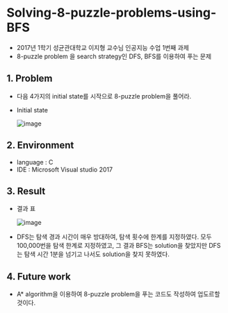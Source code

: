 # Solving-8-puzzle-problems-using-BFS
 - 2017년 1학기 성균관대학교 이지형 교수님 인공지능 수업 1번째 과제
 - 8-puzzle problem 을 search strategy인 DFS, BFS를 이용하여 푸는 문제

## 1. Problem
 - 다음 4가지의 initial state를 시작으로 8-puzzle problem을 풀어라.
 - Initial state
 
   ![image](https://user-images.githubusercontent.com/26705935/40484585-0efdf7c0-5f97-11e8-9265-80ac5a421b89.png)
   
## 2. Environment
 - language : C
 - IDE : Microsoft Visual studio 2017


## 3. Result
 - 결과 표
  
   ![image](https://user-images.githubusercontent.com/26705935/40484756-a6240dba-5f97-11e8-8e2f-801fa67896d9.png)
  
 - DFS는 탐색 경과 시간이 매우 방대하여, 탐색 횟수에 한계를 지정하였다. 모두 100,000번을 탐색 한계로 지정하였고, 그 결과 BFS는 solution을 찾았지만 DFS는 탐색 시간 1분을 넘기고 나서도 solution을 찾지 못하였다.
 
 ## 4. Future work
 - A* algorithm을 이용하여 8-puzzle problem을 푸는 코드도 작성하여 업도르할 것이다.
